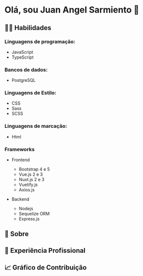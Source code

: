 # Olá, sou Juan Angel Sarmiento 👋

## 👨‍💻 Habilidades
### Linguagens de programação: 
- JavaScript
- TypeScript

### Bancos de dados: 
- PostgreSQL

### Linguagens de Estilo: 
- CSS
- Sass
- SCSS

### Linguagens de marcação: 
- Html

### Frameworks
- Frontend
    - Bootstrap 4 e 5
    - Vue.js 2 e 3
    - Nuxt.js 2 e 3
    - Vuetify.js
    - Axios.js
    
- Backend
    - Nodejs
    - Sequelize ORM
    - Express.js

## 📝 Sobre


## 🏢 Experiência Profissional

## 📈 Gráfico de Contribuição
